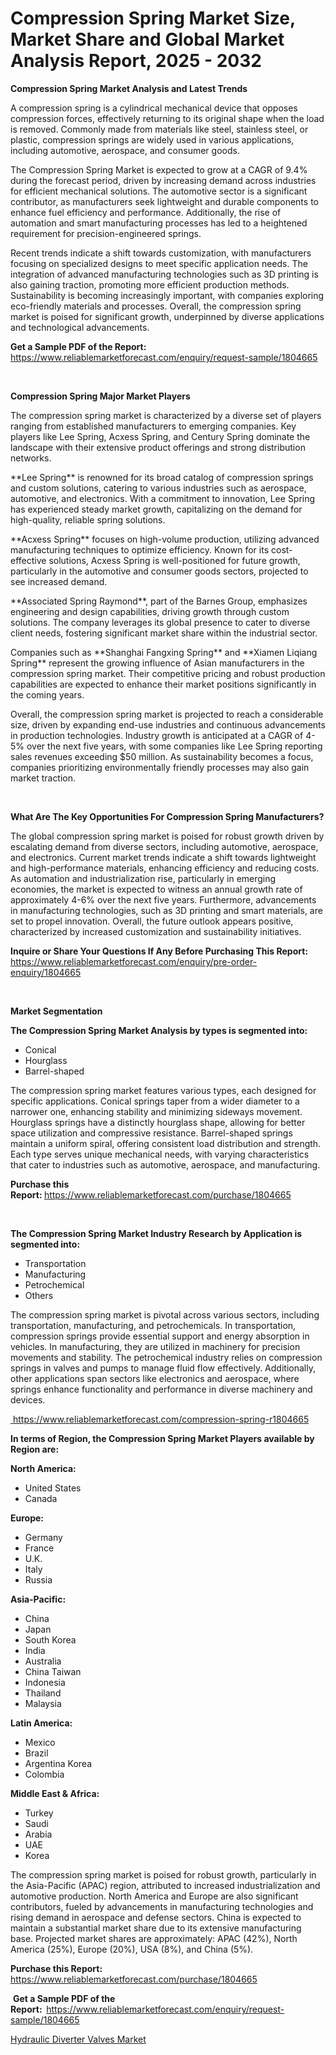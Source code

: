 <p><h1>Compression Spring Market Size, Market Share and Global Market Analysis Report, 2025 - 2032</h1></p><p><strong>Compression Spring Market Analysis and Latest Trends</strong></p>
<p><p>A compression spring is a cylindrical mechanical device that opposes compression forces, effectively returning to its original shape when the load is removed. Commonly made from materials like steel, stainless steel, or plastic, compression springs are widely used in various applications, including automotive, aerospace, and consumer goods.</p><p>The Compression Spring Market is expected to grow at a CAGR of 9.4% during the forecast period, driven by increasing demand across industries for efficient mechanical solutions. The automotive sector is a significant contributor, as manufacturers seek lightweight and durable components to enhance fuel efficiency and performance. Additionally, the rise of automation and smart manufacturing processes has led to a heightened requirement for precision-engineered springs.</p><p>Recent trends indicate a shift towards customization, with manufacturers focusing on specialized designs to meet specific application needs. The integration of advanced manufacturing technologies such as 3D printing is also gaining traction, promoting more efficient production methods. Sustainability is becoming increasingly important, with companies exploring eco-friendly materials and processes. Overall, the compression spring market is poised for significant growth, underpinned by diverse applications and technological advancements.</p></p>
<p><strong>Get a Sample PDF of the Report:&nbsp;</strong> <a href="https://www.reliablemarketforecast.com/enquiry/request-sample/1804665?utm_campaign=1134&utm_medium=2&utm_source=Github&utm_content=ia&utm_term=19022025&utm_id=compression-spring">https://www.reliablemarketforecast.com/enquiry/request-sample/1804665</a></p>
<p>&nbsp;</p>
<p><strong>Compression Spring Major Market Players</strong></p>
<p><p>The compression spring market is characterized by a diverse set of players ranging from established manufacturers to emerging companies. Key players like Lee Spring, Acxess Spring, and Century Spring dominate the landscape with their extensive product offerings and strong distribution networks. </p><p>**Lee Spring** is renowned for its broad catalog of compression springs and custom solutions, catering to various industries such as aerospace, automotive, and electronics. With a commitment to innovation, Lee Spring has experienced steady market growth, capitalizing on the demand for high-quality, reliable spring solutions.</p><p>**Acxess Spring** focuses on high-volume production, utilizing advanced manufacturing techniques to optimize efficiency. Known for its cost-effective solutions, Acxess Spring is well-positioned for future growth, particularly in the automotive and consumer goods sectors, projected to see increased demand.</p><p>**Associated Spring Raymond**, part of the Barnes Group, emphasizes engineering and design capabilities, driving growth through custom solutions. The company leverages its global presence to cater to diverse client needs, fostering significant market share within the industrial sector.</p><p>Companies such as **Shanghai Fangxing Spring** and **Xiamen Liqiang Spring** represent the growing influence of Asian manufacturers in the compression spring market. Their competitive pricing and robust production capabilities are expected to enhance their market positions significantly in the coming years.</p><p>Overall, the compression spring market is projected to reach a considerable size, driven by expanding end-use industries and continuous advancements in production technologies. Industry growth is anticipated at a CAGR of 4-5% over the next five years, with some companies like Lee Spring reporting sales revenues exceeding $50 million. As sustainability becomes a focus, companies prioritizing environmentally friendly processes may also gain market traction.</p></p>
<p>&nbsp;</p>
<p><strong>What Are The Key Opportunities For Compression Spring Manufacturers?</strong></p>
<p><p>The global compression spring market is poised for robust growth driven by escalating demand from diverse sectors, including automotive, aerospace, and electronics. Current market trends indicate a shift towards lightweight and high-performance materials, enhancing efficiency and reducing costs. As automation and industrialization rise, particularly in emerging economies, the market is expected to witness an annual growth rate of approximately 4-6% over the next five years. Furthermore, advancements in manufacturing technologies, such as 3D printing and smart materials, are set to propel innovation. Overall, the future outlook appears positive, characterized by increased customization and sustainability initiatives.</p></p>
<p><strong>Inquire or Share Your Questions If Any Before Purchasing This Report:</strong> <a href="https://www.reliablemarketforecast.com/enquiry/pre-order-enquiry/1804665?utm_campaign=1134&utm_medium=2&utm_source=Github&utm_content=ia&utm_term=19022025&utm_id=compression-spring">https://www.reliablemarketforecast.com/enquiry/pre-order-enquiry/1804665</a></p>
<p>&nbsp;</p>
<p><strong>Market Segmentation</strong></p>
<p><strong>The Compression Spring Market Analysis by types is segmented into:</strong></p>
<p><ul><li>Conical</li><li>Hourglass</li><li>Barrel-shaped</li></ul></p>
<p><p>The compression spring market features various types, each designed for specific applications. Conical springs taper from a wider diameter to a narrower one, enhancing stability and minimizing sideways movement. Hourglass springs have a distinctly hourglass shape, allowing for better space utilization and compressive resistance. Barrel-shaped springs maintain a uniform spiral, offering consistent load distribution and strength. Each type serves unique mechanical needs, with varying characteristics that cater to industries such as automotive, aerospace, and manufacturing.</p></p>
<p><strong>Purchase this Report:&nbsp;</strong><a href="https://www.reliablemarketforecast.com/purchase/1804665?utm_campaign=1134&utm_medium=2&utm_source=Github&utm_content=ia&utm_term=19022025&utm_id=compression-spring">https://www.reliablemarketforecast.com/purchase/1804665</a></p>
<p>&nbsp;</p>
<p><strong>The Compression Spring Market Industry Research by Application is segmented into:</strong></p>
<p><ul><li>Transportation</li><li>Manufacturing</li><li>Petrochemical</li><li>Others</li></ul></p>
<p><p>The compression spring market is pivotal across various sectors, including transportation, manufacturing, and petrochemicals. In transportation, compression springs provide essential support and energy absorption in vehicles. In manufacturing, they are utilized in machinery for precision movements and stability. The petrochemical industry relies on compression springs in valves and pumps to manage fluid flow effectively. Additionally, other applications span sectors like electronics and aerospace, where springs enhance functionality and performance in diverse machinery and devices.</p></p>
<p><a href="https://www.reliablemarketforecast.com/compression-spring-r1804665?utm_campaign=1134&utm_medium=2&utm_source=Github&utm_content=ia&utm_term=19022025&utm_id=compression-spring">&nbsp;https://www.reliablemarketforecast.com/compression-spring-r1804665</a></p>
<p><strong>In terms of Region, the Compression Spring Market Players available by Region are:</strong></p>
<p>
    <p> <strong> North America: </strong>
        <ul>
            <li>United States</li>
            <li>Canada</li>
        </ul>
        </p> 
    <p> <strong> Europe: </strong>
        <ul>
            <li>Germany</li>
            <li>France</li>
            <li>U.K.</li>
            <li>Italy</li>
            <li>Russia</li>
        </ul>
        </p> 
    <p> <strong> Asia-Pacific: </strong>
        <ul>
            <li>China</li>
            <li>Japan</li>
            <li>South Korea</li>
            <li>India</li>
            <li>Australia</li>
            <li>China Taiwan</li>
            <li>Indonesia</li>
            <li>Thailand</li>
            <li>Malaysia</li>
        </ul>
        </p> 
    <p> <strong> Latin America: </strong>
        <ul>
            <li>Mexico</li>
            <li>Brazil</li>
            <li>Argentina Korea</li>
            <li>Colombia</li>
        </ul>
        </p> 
    <p> <strong> Middle East & Africa: </strong>
        <ul>
            <li>Turkey</li>
            <li>Saudi</li>
            <li>Arabia</li>
            <li>UAE</li>
            <li>Korea</li>
        </ul>
    </p>
    </p>
<p><p>The compression spring market is poised for robust growth, particularly in the Asia-Pacific (APAC) region, attributed to increased industrialization and automotive production. North America and Europe are also significant contributors, fueled by advancements in manufacturing technologies and rising demand in aerospace and defense sectors. China is expected to maintain a substantial market share due to its extensive manufacturing base. Projected market shares are approximately: APAC (42%), North America (25%), Europe (20%), USA (8%), and China (5%).</p></p>
<p><strong>Purchase this Report: </strong><a href="https://www.reliablemarketforecast.com/purchase/1804665?utm_campaign=1134&utm_medium=2&utm_source=Github&utm_content=ia&utm_term=19022025&utm_id=compression-spring">https://www.reliablemarketforecast.com/purchase/1804665</a></p>
<p>&nbsp;<strong>Get a Sample PDF of the Report:&nbsp;&nbsp;</strong><a href="https://www.reliablemarketforecast.com/enquiry/request-sample/1804665?utm_campaign=1134&utm_medium=2&utm_source=Github&utm_content=ia&utm_term=19022025&utm_id=compression-spring">https://www.reliablemarketforecast.com/enquiry/request-sample/1804665</a></p>
<p><strong></strong></p>
<p><p><a href="https://github.com/BryceTownsendr/Market-Research-Report-List-7/blob/main/hydraulic-diverter-valves-market.md?utm_campaign=1134&utm_medium=2&utm_source=Github&utm_content=ia&utm_term=19022025&utm_id=compression-spring">Hydraulic Diverter Valves Market</a></p></p>